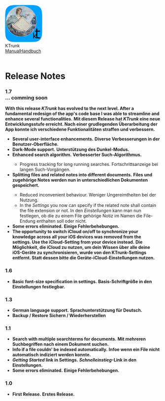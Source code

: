 <div class="logoRow">
  <div class="logoColumn logoColumnLeft">
    <img src="./../logo120.png">
  </div>
  <div class="logoColumn logoColumnRight">
    <div class="vCentered">
      <div class="logoTitle">KTrunk</div>
      <div class="logoTitle"><a href="./../Manual.html"><span class="en">Manual</span><span class="de">Handbuch</span></a></div>
      <div class="logoDescription" style="text-align: right;">&nbsp;</div>
    </div>
  </div>
</div>
<h1>
  Release Notes
</h1>

<h3>1.7<br>... comming soon</h3>
<span class="en"><b>With this release <i><b>KTrunk</b></i> has evolved to the next level. After a fundamental redesign of the app's code base I was able to streamline and enhance several functionalities.</b></span>
<span class="de"><b>Mit diesem Release hat <i><b>KTrunk</b></i> eine neue Entwicklungsstufe erreicht. Nach einer grudlegenden Überarbeitung der App konnte ich verschiedene Funktionalitäten straffen und verbessern.</b></span>
<ul>
  <li>
    <span class="en"><b>Several user-interface enhancements.</b></span>
    <span class="de"><b>Diverse Verbesserungen in der Benutzer-Oberfläche.</b></span>
  </li>
  <li>
    <span class="en"><b>Dark-Mode support.</b></span>
    <span class="de"><b>Unterstützung des Dunkel-Modus.</b></span>
  </li>
  <li>
    <span class="en"><b>Enhanced search algorithm.</b></span>
    <span class="de"><b>Verbesserter Such-Algorithmus.</b></span>
  </li>
  <ul>
    <li>
      <span class="en">Progress tracking for long running searches.</span>
      <span class="de">Fortschrittsanzeige bei langen Such-Vorgängen.</span>
    </li>
  </ul>
  <li>
    <span class="en"><b>Splitting files and related notes into different documents.</b></span>
    <span class="de"><b>Files und zugehörige Notes werden nun in unterschiedlichen Dokumenten gespeichert.</b></span>
  </li>
  <ul>
    <li>
      <span class="en">Reduced inconvenient behaviour.</span>
      <span class="de">Weniger Ungereimtheiten bei der Nutzung.</span>
    </li>
    <li>
      <span class="en">In the <i>Settings</i> you now can specify if the related note shall contain the file extension or not.</span>
      <span class="de">In den <i>Einstellungen</i> kann man nun festlegen, ob die zu einem File gehörige Notiz im Namen die File-Endung enthalten soll oder nicht.</span>
    </li>
  </ul>
  <li>
    <span class="en"><b>Some errors eliminated.</b></span>
    <span class="de"><b>Einige Fehlerbehebungen.</b></span>
  </li>
  <li>
    <span class="en"><b>The opportunity to switch iCloud on/off to synchronize your knowledge across all your iOS devices was removed from the settings. Use the iCloud-Setting from your device instead.</b></span>
    <span class="de"><b>Die Möglichkeit, die iCloud zu nutzen, um dein Wissen über alle deine iOS-Geräte zu synchronisieren, wurde von den KTrunk-Settings entfernt. Statt dessen bitte die Geräte-iCloud-Einstellungen nutzen.</b></span>
  </li>
</ul>

<h3>1.6</h3>
<ul>
  <li>
    <span class="en"><b>Basic font-size specification in settings.</b></span>
    <span class="de"><b>Basis-Schriftgröße in den Einstellungen festlegbar.</b></span>
  </li>
</ul>

<h3>1.3</h3>
<ul>
  <li>
    <span class="en"><b>German language support.</b></span>
    <span class="de"><b>Sprachunterstützung für Deutsch.</b></span>
  </li>
  <li>
    <span class="en"><b>Backup / Restore</b></span>
    <span class="de"><b>Sichern / Wiederherstellen</b></span>
  </li>
</ul>

<h3>1.1</h3>
<ul>
  <li>
    <span class="en"><b>Search with multiple searchterms for documents.</b></span>
    <span class="de"><b>Mit mehreren Suchbegriffen nach einem Dokument suchen.</b></span>
  </li>
  <li>
    <span class="en"><b>Info if a file couldn' be indexed automatically.</b></span>
    <span class="de"><b>Infoe wenn ein File nicht automatisch indiziert werden konnte.</b></span>
  </li>
  <li>
    <span class="en"><b><i>Getting Started</i> link in Settings.</b></span>
    <span class="de"><b><i>Schnelleinstieg</i>-Link in den Einstellungen.</b></span>
  </li>
  <li>
    <span class="en"><b>Some errors eliminated.</b></span>
    <span class="de"><b>Einige Fehlerbehebungen.</b></span>
  </li>
</ul>

<h3>1.0</h3>
<ul>
  <li>
    <span class="en"><b>First Release.</b></span>
    <span class="de"><b>Erstes Release.</b></span>
  </li>
</ul>

